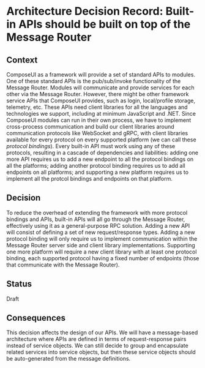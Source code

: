 # Architecture Decision Record: Built-in APIs should be built on top of the Message Router

## Context

ComposeUI as a framework will provide a set of standard APIs to modules. 
One of these standard APIs is the pub/sub/invoke functionality of the Message Router.
Modules will communicate and provide services for each other via the Message Router.
However, there might be other framework service APIs that ComposeUI provides, such as login,
local/profile storage, telemetry, etc. These APIs need client libraries for all the
languages and technologies we support, including at minimum JavaScript and .NET.
Since ComposeUI modules can run in their own process, we have to implement cross-process
communication and build our client libraries around communication protocols like WebSocket and gRPC,
with client libraries available for every protocol on every supported platform (we can call these _protocol bindings_).
Every built-in API must work using any of these protocols, resulting in a cascade of dependencies and liabilities:
adding one more API requires us to add a new endpoint to all the protocol bindings on all the platforms;
adding another protocol binding requires us to add all endpoints on all platforms; and supporting a new platform requires us
to implement all the protcol bindings and endpoints on that platform.

## Decision

To reduce the overhead of extending the framework with more protocol bindings and APIs, built-in APIs
will all go through the Message Router, effectively using it as a general-purpose RPC solution.
Adding a new API will consist of defining a set of new request/response types.
Adding a new protocol binding will only require us to implement communication within the Message Router server side and client library implementations.
Supporting one more platform will require a new client library with at least one protocol binding, each supported protocol having a fixed number of endpoints (those that communicate
with the Message Router).

## Status

Draft

## Consequences

This decision affects the design of our APIs. We will have a message-based architecture 
where APIs are defined in terms of request-response pairs instead of service objects.
We can still decide to group and encapsulate related services into service objects, but then
these service objects should be auto-generated from the message definitions.
